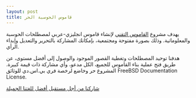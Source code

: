 ```yaml
---
layout: post
title: قاموس الحوسبة الحر
---
```

يهدف مشروع [القاموس التقني](http://wiki.arabeyes.org/%D8%A7%D9%84%D9%82%D8%A7%D9%85%D9%88%D8%B3_%D8%A7%D9%84%D8%AA%D9%82%D9%86%D9%8A) لإنشاء قاموس انجليزي-عربي لمصطلحات الحوسبة والمعلوماتية. وذلك بصورة مفتوحة ومجتمعية، بإمكانك المشاركة بالتحرير والتعديل وإبداء الرأي.

هدفنا توحيد المصطلحات وتغطية القصور الموجود والوصول إلى أفضل مستوى، عن طريق فتح عملية بناء القاموس للجميع، الكل مدعو، وأي مشاركة ذات قيمة كبيرة. المشروع حر وخاضع لرخصة فري بي.اس.دي للوثائق FreeBSD Documentation License.

[شاركنا من أجل مستقبل أفضل للغتنا الجميلة](http://wiki.arabeyes.org/%D8%A7%D9%84%D9%82%D8%A7%D9%85%D9%88%D8%B3_%D8%A7%D9%84%D8%AA%D9%82%D9%86%D9%8A)

